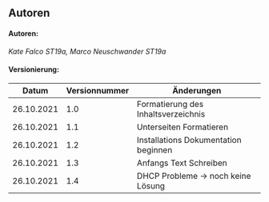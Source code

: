 ## Autoren
#### Autoren:

*Kate Falco ST19a, Marco Neuschwander ST19a*

#### Versionierung: 

|**Datum**|**Versionnummer**|**Änderungen**
|-----------|-----------------|--------------
|26.10.2021 |1.0|Formatierung des Inhaltsverzeichnis
|   26.10.2021  |   1.1  | Unterseiten Formatieren
| 26.10.2021|1.2|Installations Dokumentation beginnen
| 26.10.2021|1.3|Anfangs Text Schreiben
|26.10.2021|1.4|DHCP Probleme -> noch keine Lösung


